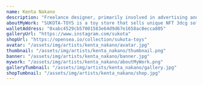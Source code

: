 ```yaml
---
name: Kenta Nakano
description: "Freelance designer, primarily involved in advertising and Corporate Identity design, as well as 3D productions as a 3DCG artist."
aboutMyWork: "SUKOTA-TOYS is a toy store that sells unique NFT 3dcg sofvi."
walletAddress: "0xabc4529cb57001583e64d9d67e1658ac0ecca805"
galleryUrl: "https://www.instagram.com/sukota"
shopUrl: "https://opensea.io/collection/sukota-toys"
avatar: "/assets/img/artists/kenta_nakano/avatar.jpg"
thumbnail: "/assets/img/artists/kenta_nakano/thumbnail.png"
banner: "/assets/img/artists/kenta_nakano/banner.jpg"
mywork: "/assets/img/artists/kenta_nakano/aboutMyWork.png"
galleryTumbnail: "/assets/img/artists/kenta_nakano/gallery.jpg"
shopTumbnail: "/assets/img/artists/kenta_nakano/shop.jpg"
---
```

